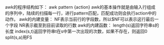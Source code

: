 awk的程序结构如下：
awk pattern {action}
awk的基本操作就是由输入行组成的序列中，陆续的扫描每一行，进行pattern匹配，匹配成功则会执行action中的动作。
awk的内建变量：
NF表示当前行的字段数，所以$NF可以表示这行最后一个字段
NR表示截至到目前读取的行数
awk的内建函数：
length(s)返回字符串s的长度
index(s,t)返回字符串t在s中第一次出现的次数，如果不存在，则返回0
split(s,a)用FS



